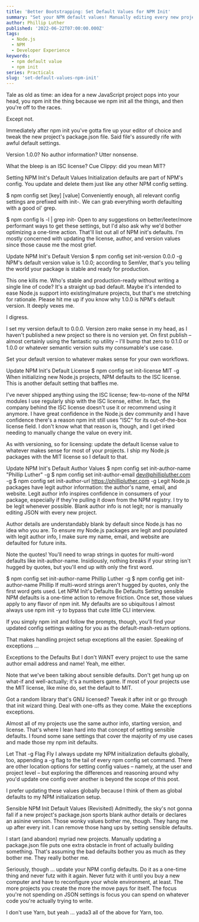 ```yaml
---
title: 'Better Bootstrapping: Set Default Values for NPM Init'
summary: "Set your NPM default values! Manually editing every new project's `package.json` is a small thing that annoys greatly."
author: Phillip Luther
published: '2022-06-22T07:00:00.000Z'
tags:
  - Node.js
  - NPM
  - Developer Experience
keywords:
  - npm default value
  - npm init
series: Practicals
slug: 'set-default-values-npm-init'
---
```


Tale as old as time: an idea for a new JavaScript project pops into your head, you npm init the thing because we npm init all the things, and then you're off to the races.

Except not.

Immediately after npm init you've gotta fire up your editor of choice and tweak the new project's package.json file. Said file's assuredly rife with awful default settings.

Version 1.0.0? No author information? Utter nonsense.

What the bleep is an ISC license? Cue Clippy: did you mean MIT?

Setting NPM Init's Default Values
Initialization defaults are part of NPM's config. You update and delete them just like any other NPM config setting.

$ npm config set [key] [value]
Conveniently enough, all relevant config settings are prefixed with init-. We can grab everything worth defaulting with a good ol' grep.

$ npm config ls -l | grep init-
Open to any suggestions on better/leeter/more performant ways to get these settings, but I'd also ask why we'd bother optimizing a one-time action.
That'll list out all of NPM init's defaults. I'm mostly concerned with updating the license, author, and version values since those cause me the most grief.

Update NPM Init's Default Version
$ npm config set init-version 0.0.0 -g
NPM's default version value is 1.0.0; according to SemVer, that's you telling the world your package is stable and ready for production.

This one kills me. Who's stable and production-ready without writing a single line of code? It's a straight up bad default. Maybe it's intended to ease Node.js support into existing/mature projects, but that's me stretching for rationale. Please hit me up if you know why 1.0.0 is NPM's default version. It deeply vexes me.

I digress.

I set my version default to 0.0.0. Version zero make sense in my head, as I haven't published a new project so there is no version yet. On first publish – almost certainly using the fantastic np utility – I'll bump that zero to 0.1.0 or 1.0.0 or whatever semantic version suits my consumable's use case.

Set your default version to whatever makes sense for your own workflows.

Update NPM Init's Default License
$ npm config set init-license MIT -g
When initializing new Node.js projects, NPM defaults to the ISC license. This is another default setting that baffles me.

I've never shipped anything using the ISC license; few-to-none of the NPM modules I use regularly ship with the ISC license, either. In fact, the company behind the ISC license doesn't use it or recommend using it anymore. I have great confidence in the Node.js dev community and I have confidence there's a reason npm init still uses "ISC" for its out-of-the-box license field. I don't know what that reason is, though, and I get irked needing to manually change the value on every init.

As with versioning, so for licensing: update the default license value to whatever makes sense for most of your projects. I ship my Node.js packages with the MIT license so I default to that.

Update NPM Init's Default Author Values
$ npm config set init-author-name "Phillip Luther" -g
$ npm config set init-author-email dev@phillipluther.com -g
$ npm config set init-author-url https://phillipluther.com -g
Legit Node.js packages have legit author information: the author's name, email, and website. Legit author info inspires confidence in consumers of your package, especially if they're pulling it down from the NPM registry. I try to be legit whenever possible. Blank author info is not legit; nor is manually editing JSON with every new project.

Author details are understandably blank by default since Node.js has no idea who you are. To ensure my Node.js packages are legit and populated with legit author info, I make sure my name, email, and website are defaulted for future inits.

Note the quotes! You'll need to wrap strings in quotes for multi-word defaults like init-author-name. Insidiously, nothing breaks if your string isn't hugged by quotes, but you'll end up with only the first word.

$ npm config set init-author-name Phillip Luther -g
$ npm config get init-author-name
Phillip
If multi-word strings aren't hugged by quotes, only the first word gets used.
Let NPM Init's Defaults Be Defaults
Setting sensible NPM defaults is a one-time action to remove friction. Once set, those values apply to any flavor of npm init. My defaults are so ubiquitous I almost always use npm init -y to bypass that cute little CLI interview.

If you simply npm init and follow the prompts, though, you'll find your updated config settings waiting for you as the default-mash-return options.

That makes handling project setup exceptions all the easier. Speaking of exceptions …

Exceptions to the Defaults
But I don't WANT every project to use the same author email address and name!
Yeah, me either.

Note that we've been talking about sensible defaults. Don't get hung up on what-if and well-actually; it's a numbers game. If most of your projects use the MIT license, like mine do, set the default to MIT.

Got a random library that's GNU licensed? Tweak it after init or go through that init wizard thing. Deal with one-offs as they come. Make the exceptions exceptions.

Almost all of my projects use the same author info, starting version, and license. That's where I lean hard into that concept of setting sensible defaults. I found some sane settings that cover the majority of my use cases and made those my npm init defaults.

Let That -g Flag Fly
I always update my NPM initialization defaults globally, too, appending a -g flag to the tail of every npm config set command. There are other location options for setting config values – namely, at the user and project level – but exploring the differences and reasoning around why you'd update one config over another is beyond the scope of this post.

I prefer updating these values globally because I think of them as global defaults to my NPM initialization setup.

Sensible NPM Init Default Values (Revisited)
Admittedly, the sky's not gonna fall if a new project's package.json sports blank author details or declares an asinine version. Those wonky values bother me, though. They hang me up after every init. I can remove those hang ups by setting sensible defaults.

I start (and abandon) myriad new projects. Manually updating a package.json file puts one extra obstacle in front of actually building something. That's assuming the bad defaults bother you as much as they bother me. They really bother me.

Seriously, though … update your NPM config defaults. Do it as a one-time thing and never futz with it again. Never futz with it until you buy a new computer and have to reconfigure your whole environment, at least. The more projects you create the more the move pays for itself. The focus you're not spending on JSON settings is focus you can spend on whatever code you're actually trying to write.

I don't use Yarn, but yeah … yada3 all of the above for Yarn, too.
